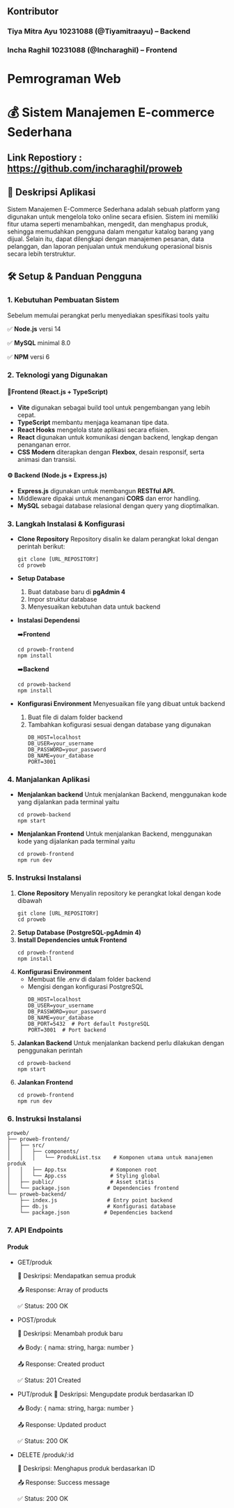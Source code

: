 ## Kontributor  
### Tiya Mitra Ayu 10231088 (@Tiyamitraayu) – Backend  
### Incha Raghil 10231088 (@Incharaghil) – Frontend 

# Pemrograman Web

# 💰 Sistem Manajemen E-commerce Sederhana

## Link Repostiory : https://github.com/incharaghil/proweb

## 📝 Deskripsi Aplikasi 
Sistem Manajemen E-Commerce Sederhana adalah sebuah platform yang digunakan untuk mengelola toko online secara efisien. Sistem ini memiliki fitur utama seperti menambahkan, mengedit, dan menghapus produk, sehingga memudahkan pengguna dalam mengatur katalog barang yang dijual. Selain itu, dapat dilengkapi dengan manajemen pesanan, data pelanggan, dan laporan penjualan untuk mendukung operasional bisnis secara lebih terstruktur. 

## 🛠️ Setup & Panduan Pengguna 
### 1. Kebutuhan Pembuatan Sistem
Sebelum memulai perangkat perlu menyediakan spesifikasi tools yaitu

✅ **Node.js** versi 14

✅ **MySQL** minimal 8.0

✅ **NPM** versi 6

### 2. Teknologi yang Digunakan

#### 🎨**Frontend (React.js + TypeScript)**
-  **Vite** digunakan sebagai build tool untuk pengembangan yang lebih cepat.
-  **TypeScript** membantu menjaga keamanan tipe data.
-  **React Hooks** mengelola state aplikasi secara efisien.
-  **React** digunakan untuk komunikasi dengan backend, lengkap dengan penanganan error.
-  **CSS Modern** diterapkan dengan **Flexbox**, desain responsif, serta animasi dan transisi.

#### ⚙️ **Backend (Node.js + Express.js)**
- **Express.js** digunakan untuk membangun **RESTful API.**
- Middleware dipakai untuk menangani **CORS** dan error handling.
- **MySQL** sebagai database relasional dengan query yang dioptimalkan.

### 3. Langkah Instalasi & Konfigurasi
- **Clone Repository**
  Repository disalin ke dalam perangkat lokal dengan perintah berikut:
  ```
  git clone [URL_REPOSITORY]
  cd proweb
  ```
- **Setup Database**
    1. Buat database baru di **pgAdmin 4**
    2. Impor struktur database
    3. Menyesuaikan kebutuhan data untuk backend
- **Instalasi Dependensi**

  ➡️**Frontend**
  ```
  cd proweb-frontend
  npm install
  ```
  ➡️**Backend**
  ```
  cd proweb-backend
  npm install
  ```
- **Konfigurasi Environment**
  Menyesuaikan file yang dibuat untuk backend
  1. Buat file di dalam folder backend
  2. Tambahkan kofigurasi sesuai dengan database yang digunakan
     ```
     DB_HOST=localhost
     DB_USER=your_username
     DB_PASSWORD=your_password
     DB_NAME=your_database
     PORT=3001

### 4. Manjalankan Aplikasi
- **Menjalankan backend**
  Untuk menjalankan Backend, menggunakan kode yang dijalankan pada terminal yaitu
  ```
  cd proweb-backend
  npm start
  ```
- **Menjalankan Frontend**
  Untuk menjalankan Backend, menggunakan kode yang dijalankan pada terminal yaitu
  ```
  cd proweb-frontend
  npm run dev
  ```
### 5. Instruksi Instalansi
1. **Clone Repository**
    Menyalin repository ke perangkat lokal dengan kode dibawah
    ```
    git clone [URL_REPOSITORY]
    cd proweb
    ```
2. **Setup Database (PostgreSQL-pgAdmin 4)**
3. **Install Dependencies untuk Frontend**
   ```
   cd proweb-frontend
   npm install
   ```
4. **Konfigurasi Environment**
   - Membuat file .env di dalam folder backend
   - Mengisi dengan konfigurasi PostgreSQL
     ```
     DB_HOST=localhost
     DB_USER=your_username
     DB_PASSWORD=your_password
     DB_NAME=your_database
     DB_PORT=5432  # Port default PostgreSQL
     PORT=3001  # Port backend
     ```
6. **Jalankan Backend**
   Untuk menjalankan backend perlu dilakukan dengan penggunakan perintah
   ```
   cd proweb-backend
   npm start
   ```
8. **Jalankan Frontend**
   ```
   cd proweb-frontend
   npm run dev
   ```
### 6. Instruksi Instalansi
```
proweb/
├── proweb-frontend/
│   ├── src/
│   │   ├── components/
│   │   │   └── ProdukList.tsx    # Komponen utama untuk manajemen produk
│   │   ├── App.tsx              # Komponen root
│   │   └── App.css              # Styling global
│   ├── public/                  # Asset statis
│   └── package.json            # Dependencies frontend
└── proweb-backend/
    ├── index.js                # Entry point backend
    ├── db.js                   # Konfigurasi database
    └── package.json           # Dependencies backend
```

### 7. API Endpoints
#### Produk
- GET/produk
  
  📌 Deskripsi: Mendapatkan semua produk

  📤 Response: Array of products
  
  ✅ Status: 200 OK
  
- POST/produk
  
  📌 Deskripsi: Menambah produk baru
  
  📥 Body: { nama: string, harga: number }
  
  📤 Response: Created product
  
  ✅ Status: 201 Created

- PUT/produk
  📌 Deskripsi: Mengupdate produk berdasarkan ID

  📥 Body: { nama: string, harga: number }

  📤 Response: Updated product

  ✅ Status: 200 OK
  
- DELETE /produk/:id

  📌 Deskripsi: Menghapus produk berdasarkan ID

  📤 Response: Success message

  ✅ Status: 200 OK
